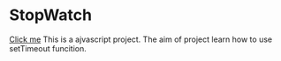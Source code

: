 # StopWatch

[Click me](https://miracerdin.github.io/StopWatch/)
This is a ajvascript project. The aim of project learn how to use setTimeout funcition.
